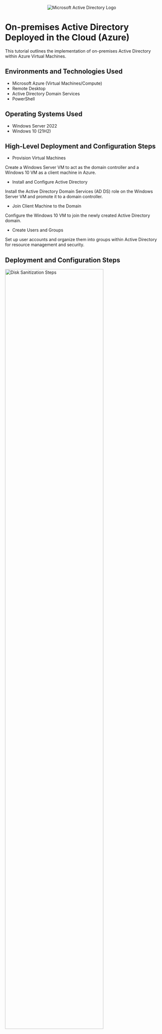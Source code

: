 <p align="center">
<img src="https://i.imgur.com/pU5A58S.png" alt="Microsoft Active Directory Logo"/>
</p>

<h1>On-premises Active Directory Deployed in the Cloud (Azure)</h1>
This tutorial outlines the implementation of on-premises Active Directory within Azure Virtual Machines.<br />




<h2>Environments and Technologies Used</h2>

- Microsoft Azure (Virtual Machines/Compute)
- Remote Desktop
- Active Directory Domain Services
- PowerShell

<h2>Operating Systems Used </h2>

- Windows Server 2022
- Windows 10 (21H2)

<h2>High-Level Deployment and Configuration Steps</h2>

- Provision Virtual Machines

Create a Windows Server VM to act as the domain controller and a Windows 10 VM as a client machine in Azure.
- Install and Configure Active Directory

Install the Active Directory Domain Services (AD DS) role on the Windows Server VM and promote it to a domain controller.
- Join Client Machine to the Domain

Configure the Windows 10 VM to join the newly created Active Directory domain.
- Create Users and Groups

Set up user accounts and organize them into groups within Active Directory for resource management and security.


<h2>Deployment and Configuration Steps</h2>

<p>
<img src="https://i.imgur.com/DJmEXEB.png" height="80%" width="80%" alt="Disk Sanitization Steps"/>
</p>
<p>
Provision Azure Virtual Machines

Set up two VMs: one with Windows Server 2022 and another with Windows 10 (21H2).
</p>
<br />

<p>
<img src="https://i.imgur.com/DJmEXEB.png" height="80%" width="80%" alt="Disk Sanitization Steps"/>
</p>
<p>
Install Active Directory Domain Services (AD DS)

On the Windows Server VM, install the AD DS role to promote it to a domain controller.
Configure the Domain and Join the Client Machine

Create a new domain within the AD DS and join the Windows 10 VM to this domain.
</p>
<br />

<p>
<img src="https://i.imgur.com/DJmEXEB.png" height="80%" width="80%" alt="Disk Sanitization Steps"/>
</p>
<p>
Set Up Users and Groups

Within Active Directory, create user accounts and organize them into appropriate groups.
</p>
<br />
